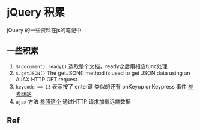# jQuery 积累
jQuery 的一些资料在js的笔记中

## 一些积累
1. `$(document).ready()` 选取整个文档，ready之后用相应func处理
2. `$.getJSON()`   The getJSON() method is used to get JSON data using an AJAX HTTP GET request.
3. `keycode == 13` 表示按了 enter键
	类似的还有 onKeyup onKeypress 事件 [参考网站](http://blog.sina.com.cn/s/blog_8697aaed0100zmg8.html)
4. `ajax` 方法   [参照这个](http://www.w3school.com.cn/jquery/ajax_ajax.asp)
	通过HTTP 请求加载远端数据 


## Ref
